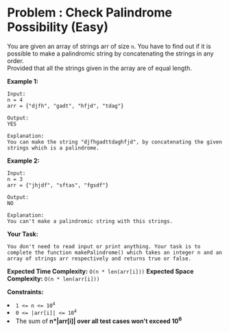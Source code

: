 # Problem : Check Palindrome Possibility (Easy)
You are given an array of strings arr of size ```n```. You have to find out if it is possible to make a palindromic string by concatenating the strings in any order.<br>
Provided that all the strings given in the array are of equal length.

**Example 1:**
```
Input:
n = 4
arr = {"djfh", "gadt", "hfjd", "tdag"}

Output:
YES

Explanation:
You can make the string "djfhgadttdaghfjd", by concatenating the given strings which is a palindrome.
```

**Example 2:**
```
Input:
n = 3
arr = {"jhjdf", "sftas", "fgsdf"}

Output:
NO

Explanation:
You can't make a palindromic string with this strings.
```

**Your Task:**
```
You don't need to read input or print anything. Your task is to complete the function makePalindrome() which takes an integer n and an array of strings arr respectively and returns true or false.
```

**Expected Time Complexity:** ```O(n * len(arr[i]))```
**Expected Space Complexity:** ```O(n * len(arr[i]))```

**Constraints:**
<li><code>1 <= n <= 10<sup>4</sup></code></li>
<li><code>0 <= |arr[i]| <= 10<sup>4</sup></code></li>
<li>The sum of <b>n*|arr[i]|<b> over all test cases won't exceed 10<sup>6</sup></li>


